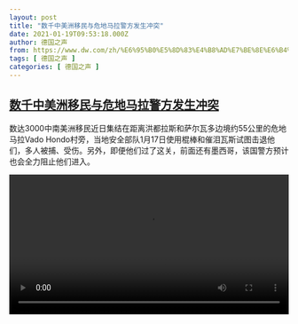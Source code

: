 ```yaml
---
layout: post
title: "数千中美洲移民与危地马拉警方发生冲突"
date: 2021-01-19T09:53:18.000Z
author: 德国之声
from: https://www.dw.com/zh/%E6%95%B0%E5%8D%83%E4%B8%AD%E7%BE%8E%E6%B4%B2%E7%A7%BB%E6%B0%91%E4%B8%8E%E5%8D%B1%E5%9C%B0%E9%A9%AC%E6%8B%89%E8%AD%A6%E6%96%B9%E5%8F%91%E7%94%9F%E5%86%B2%E7%AA%81/a-56271868
tags: [ 德国之声 ]
categories: [ 德国之声 ]
---
```

<!--1611049998000-->
[数千中美洲移民与危地马拉警方发生冲突](https://www.dw.com/zh/%E6%95%B0%E5%8D%83%E4%B8%AD%E7%BE%8E%E6%B4%B2%E7%A7%BB%E6%B0%91%E4%B8%8E%E5%8D%B1%E5%9C%B0%E9%A9%AC%E6%8B%89%E8%AD%A6%E6%96%B9%E5%8F%91%E7%94%9F%E5%86%B2%E7%AA%81/a-56271868)
------

<div>
<p>数达3000中南美洲移民近日集结在距离洪都拉斯和萨尔瓦多边境约55公里的危地马拉Vado Hondo村旁，当地安全部队1月17日使用棍棒和催泪瓦斯试图击退他们，多人被捕、受伤。另外，即便他们过了这关，前面还有墨西哥，该国警方预计也会全力阻止他们进入。</small></p><video src="https://tvdownloaddw-a.akamaihd.net/dwtv_video/flv/vdt_zh/2021/bchi210119_001_42342guatemala_0119_sd_sor.mp4" controls style="width:100%"></video>
</div>
